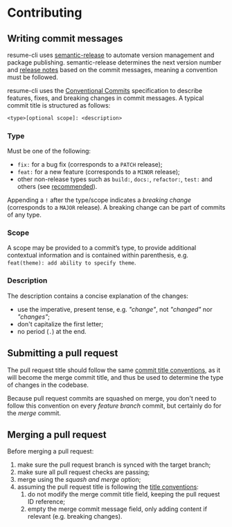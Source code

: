 # Contributing

## Writing commit messages

resume-cli uses [semantic-release](https://semantic-release.gitbook.io/) to automate version management and package publishing.
semantic-release determines the next version number and [release notes](https://github.com/jsonresume/resume-cli/releases) based on the commit messages, meaning a convention must be followed.

resume-cli uses the [Conventional Commits](https://www.conventionalcommits.org/) specification to describe features, fixes, and breaking changes in commit messages. A typical commit title is structured as follows:

```txt
<type>[optional scope]: <description>
```

### Type

Must be one of the following:

- `fix:` for a bug fix (corresponds to a `PATCH` release);
- `feat:` for a new feature (corresponds to a `MINOR` release);
- other non-release types such as `build:`, `docs:`, `refactor:`, `test:` and others (see [recommended](https://github.com/conventional-changelog/commitlint/tree/master/%40commitlint/config-conventional#type-enum)).

Appending a `!` after the type/scope indicates a _breaking change_ (corresponds to a `MAJOR` release). A breaking change can be part of commits of any type.

### Scope

A scope may be provided to a commit’s type, to provide additional contextual information and is contained within parenthesis, e.g. `feat(theme): add ability to specify theme`.

### Description

The description contains a concise explanation of the changes:

- use the imperative, present tense, e.g. _"change"_, not _"changed"_ nor _"changes"_;
- don't capitalize the first letter;
- no period (`.`) at the end.

## Submitting a pull request

The pull request title should follow the same [commit title conventions](#writing-commit-messages), as it will become the merge commit title, and thus be used to determine the type of changes in the codebase.

Because pull request commits are squashed on merge, you don't need to follow this convention on every _feature branch_ commit, but certainly do for the _merge_ commit.

## Merging a pull request

Before merging a pull request:

1. make sure the pull request branch is synced with the target branch;
2. make sure all pull request checks are passing;
3. merge using the _squash and merge_ option;
4. assuming the pull request title is following the [title conventions](#submitting-a-pull-request):
   1. do not modify the merge commit title field, keeping the pull request ID reference;
   2. empty the merge commit message field, only adding content if relevant (e.g. breaking changes).

